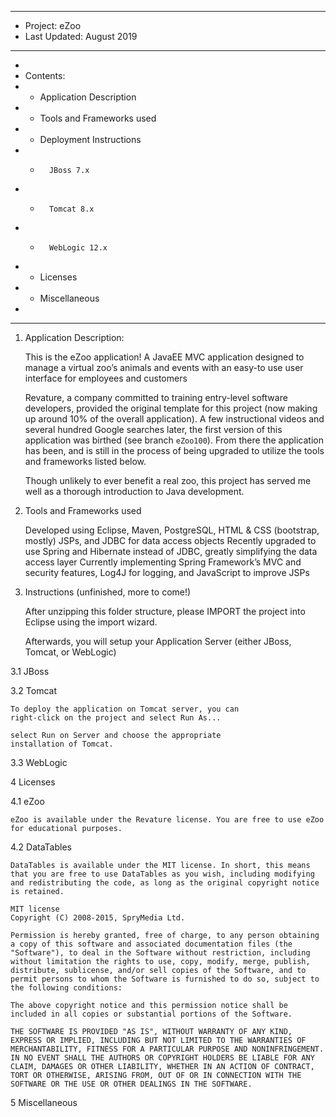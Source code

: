 ***************************************************
* Project: 		eZoo 
* Last Updated: August 2019
***************************************************
*
* Contents:	
*	- Application Description
*	- Tools and Frameworks used
*	- Deployment Instructions
*	-		JBoss 7.x
*	-		Tomcat 8.x
*	- 		WebLogic 12.x
* 	- Licenses
*	- Miscellaneous
*
***************************************************

1.  Application Description: 

	This is the eZoo application!  A JavaEE MVC application designed to manage a virtual zoo’s animals and events with an easy-to use user interface for employees and customers

	Revature, a company committed to training entry-level software developers, provided the original template for this project (now making up around 10% of the overall application).  A few instructional videos and several hundred Google searches later, the first version of this application was birthed (see branch `eZoo100`).  From there the application has been, and is still in the process of being upgraded to utilize the tools and frameworks listed below.

	Though unlikely to ever benefit a real zoo, this project has served me well as a thorough introduction to Java development.


2. Tools and Frameworks used

	Developed using Eclipse, Maven, PostgreSQL, HTML & CSS (bootstrap, mostly) JSPs, and JDBC for data access objects
	Recently upgraded to use Spring and Hibernate instead of JDBC, greatly simplifying the data access layer
	Currently implementing Spring Framework’s MVC and security features, Log4J for logging, and JavaScript to improve JSPs


3. 	Instructions (unfinished, more to come!)
	
	After unzipping this folder structure, please IMPORT
	the project into Eclipse using the import wizard.
	
	Afterwards, you will setup your Application Server 
	(either JBoss, Tomcat, or WebLogic)
	

3.1	JBoss



3.2	Tomcat

	To deploy the application on Tomcat server, you can
	right-click on the project and select Run As...
	
	select Run on Server and choose the appropriate
	installation of Tomcat.
	
3.3 WebLogic


4	Licenses

4.1	eZoo
	
	eZoo is available under the Revature license. You are free to use eZoo for educational purposes.

4.2	DataTables
	
	DataTables is available under the MIT license. In short, this means that you are free to use DataTables as you wish, including modifying and redistributing the code, as long as the original copyright notice is retained.

	MIT license
	Copyright (C) 2008-2015, SpryMedia Ltd.

	Permission is hereby granted, free of charge, to any person obtaining a copy of this software and associated documentation files (the "Software"), to deal in the Software without restriction, including without limitation the rights to use, copy, modify, merge, publish, distribute, sublicense, and/or sell copies of the Software, and to permit persons to whom the Software is furnished to do so, subject to the following conditions:

	The above copyright notice and this permission notice shall be included in all copies or substantial portions of the Software.

	THE SOFTWARE IS PROVIDED "AS IS", WITHOUT WARRANTY OF ANY KIND, EXPRESS OR IMPLIED, INCLUDING BUT NOT LIMITED TO THE WARRANTIES OF MERCHANTABILITY, FITNESS FOR A PARTICULAR PURPOSE AND NONINFRINGEMENT. IN NO EVENT SHALL THE AUTHORS OR COPYRIGHT HOLDERS BE LIABLE FOR ANY CLAIM, DAMAGES OR OTHER LIABILITY, WHETHER IN AN ACTION OF CONTRACT, TORT OR OTHERWISE, ARISING FROM, OUT OF OR IN CONNECTION WITH THE SOFTWARE OR THE USE OR OTHER DEALINGS IN THE SOFTWARE.

5	Miscellaneous